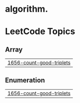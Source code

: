 # algorithm.

<!---LeetCode Topics Start-->
# LeetCode Topics
## Array
|  |
| ------- |
| [1656-count-good-triplets](https://github.com/zeeeyeon/algorithm/tree/master/1656-count-good-triplets) |
## Enumeration
|  |
| ------- |
| [1656-count-good-triplets](https://github.com/zeeeyeon/algorithm/tree/master/1656-count-good-triplets) |
<!---LeetCode Topics End-->